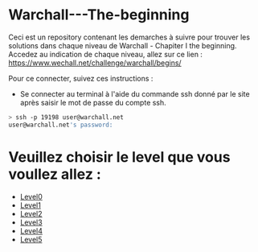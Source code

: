# Warchall---The-beginning
Ceci est un repository contenant les demarches à suivre pour trouver les solutions dans chaque niveau de Warchall - Chapiter I the beginning.
Accedez au indication de chaque niveau, allez sur ce lien : https://www.wechall.net/challenge/warchall/begins/

Pour ce connecter, suivez ces instructions :
  - Se connecter au terminal à l'aide du commande ssh donné par le site après saisir le mot de passe du compte ssh.
  ```sh
  > ssh -p 19198 user@warchall.net
  user@warchall.net's password:
  ```

# Veuillez choisir le level que vous voullez allez : 
* [Level0](Level0.md)
* [Level1](Level1.md)
* [Level2](Level2.md)
* [Level3](Level3.md)
* [Level4](Level4.md)
* [Level5](Level5.md)
